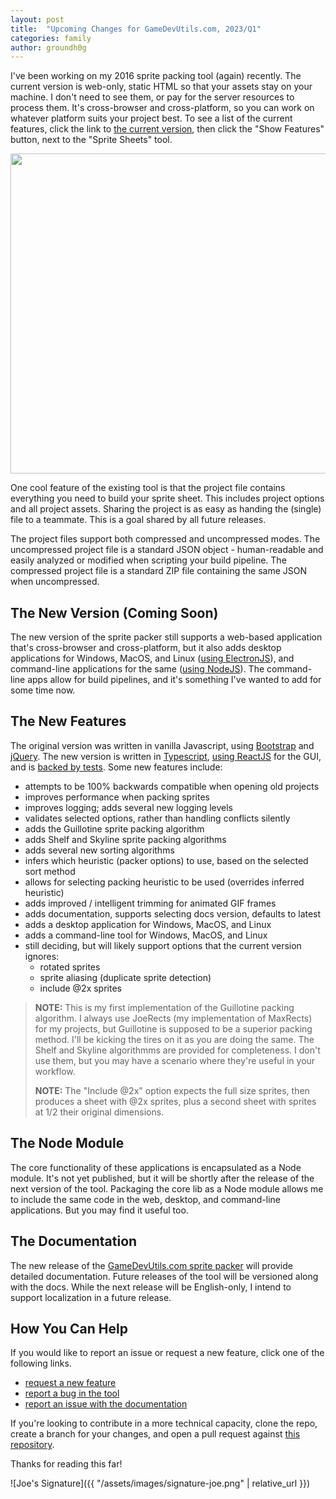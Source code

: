 ```yaml
---
layout: post
title:  "Upcoming Changes for GameDevUtils.com, 2023/Q1"
categories: family
author: groundh0g
---
```


I've been working on my 2016 sprite packing tool (again) recently. The current version is web-only, static HTML so that your assets stay on your machine. I don't need to see them, or pay for the server resources to process them. It's cross-browser and cross-platform, so you can work on whatever platform suits your project best. To see a list of the current features, click the link to [the current version](http://gamedevutils.com/), then click the "Show Features" button, next to the "Sprite Sheets" tool.

<img src='{{ "/assets/images/blog/2016-gamedevutils-sheets.png" | relative_url }}' style="width:512px;" />

One cool feature of the existing tool is that the project file contains everything you need to build your sprite sheet. This includes project options and all project assets. Sharing the project is as easy as handing the (single) file to a teammate. This is a goal shared by all future releases.

The project files support both compressed and uncompressed modes. The uncompressed project file is a standard JSON object - human-readable and easily analyzed or modified when scripting your build pipeline. The compressed project file is a standard ZIP file containing the same JSON when uncompressed.

## The New Version (Coming Soon)

The new version of the sprite packer still supports a web-based application that's cross-browser and cross-platform, but it also adds desktop applications for Windows, MacOS, and Linux ([using ElectronJS](https://www.electronjs.org/)), and command-line applications for the same ([using NodeJS](https://nodejs.org/)). The command-line apps allow for build pipelines, and it's something I've wanted to add for some time now.

## The New Features

The original version was written in vanilla Javascript, using [Bootstrap](https://getbootstrap.com/) and [jQuery](https://jquery.com/). The new version is written in [Typescript](https://www.typescriptlang.org/), [using ReactJS](https://reactjs.org/) for the GUI, and is [backed by tests](https://jestjs.io/). Some new features include:

* attempts to be 100% backwards compatible when opening old projects
* improves performance when packing sprites
* improves logging; adds several new logging levels
* validates selected options, rather than handling conflicts silently
* adds the Guillotine sprite packing algorithm
* adds Shelf and Skyline sprite packing algorithms
* adds several new sorting algorithms
* infers which heuristic (packer options) to use, based on the selected sort method
* allows for selecting packing heuristic to be used (overrides inferred heuristic)
* adds improved / intelligent trimming for animated GIF frames
* adds documentation, supports selecting docs version, defaults to latest
* adds a desktop application for Windows, MacOS, and Linux
* adds a command-line tool for Windows, MacOS, and Linux
* still deciding, but will likely support options that the current version ignores:
  * rotated sprites
  * sprite aliasing (duplicate sprite detection)
  * include @2x sprites

> **NOTE:** This is my first implementation of the Guillotine packing algorithm. I always use JoeRects (my implementation of MaxRects) for my projects, but Guillotine is supposed to be a superior packing method. I'll be kicking the tires on it as you are doing the same. The Shelf and Skyline algorithmms are provided for completeness. I don't use them, but you may have a scenario where they're useful in your workflow.
> 
> **NOTE:** The "Include @2x" option expects the full size sprites, then produces a sheet with @2x sprites, plus a second sheet with sprites at 1/2 their original dimensions.

## The Node Module

The core functionality of these applications is encapsulated as a Node module. It's not yet published, but it will be shortly after the release of the next version of the tool. Packaging the core lib as a Node module allows me to include the same code in the web, desktop, and command-line applications. But you may find it useful too.

## The Documentation

The new release of the [GameDevUtils.com sprite packer](http://gamedevutils.com/webapps/sheets/) will provide detailed documentation. Future releases of the tool will be versioned along with the docs. While the next release will be English-only, I intend to support localization in a future release.

## How You Can Help

If you would like to report an issue or request a new feature, click one of the following links.

* [request a new feature](https://github.com/GameDevUtils/support/issues/new?template=feature_request.md)
* [report a bug in the tool](https://github.com/GameDevUtils/support/issues/new?template=bug_report.md)
* [report an issue with the documentation](https://github.com/GameDevUtils/support/issues/new?template=doc_report.md)

If you're looking to contribute in a more technical capacity, clone the repo, create a branch for your changes, and open a pull request against [this repository](https://github.com/GameDevUtils/gdu-sheets).

Thanks for reading this far!

![Joe's Signature]({{ "/assets/images/signature-joe.png" | relative_url }})
